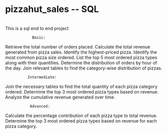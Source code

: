 # pizzahut_sales -- SQL
<br>
This is a sql end to end project

                Basic:
Retrieve the total number of orders placed.
Calculate the total revenue generated from pizza sales.
Identify the highest-priced pizza.
Identify the most common pizza size ordered.
List the top 5 most ordered pizza types along with their quantities.
Determine the distribution of orders by hour of the day.
Join relevant tables to find the category-wise distribution of pizzas.


              Intermediate:
Join the necessary tables to find the total quantity of each pizza category ordered.
Determine the top 3 most ordered pizza types based on revenue.
Analyze the cumulative revenue generated over time.

               Advanced:
Calculate the percentage contribution of each pizza type to total revenue.
Determine the top 3 most ordered pizza types based on revenue for each pizza category.

